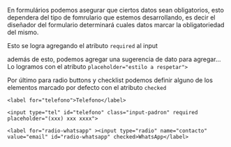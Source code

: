 En formulários podemos asegurar que ciertos datos sean obligatorios, esto dependera del tipo de fomrulario que estemos desarrollando, es decir el diseñador del formulario determinará cuales datos marcar la obligatoriedad del mismo.

Esto se logra agregando el atributo `required` al input

además de esto, podemos agregar una sugerencia de dato para agregar...
Lo logramos con el atributo `placeholder="estilo a respetar">`

Por último para radio buttons y checklist podemos definir alguno de los elementos marcado por defecto con el atributo `checked`

```
<label for="telefono">Telefono</label>

<input type="tel" id="telefono" class="input-padron" required placeholder="(xxx) xxx xxxx">

<label for="radio-whatsapp" ><input type="radio" name="contacto" value="email" id="radio-whatsapp" checked>WhatsApp</label>
```

